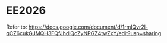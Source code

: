 # EE2026

Refer to: https://docs.google.com/document/d/1rmlQvr2l-qCZ6cukGJMQH3FQfJhdlQcZyNPGZ4twZxY/edit?usp=sharing
